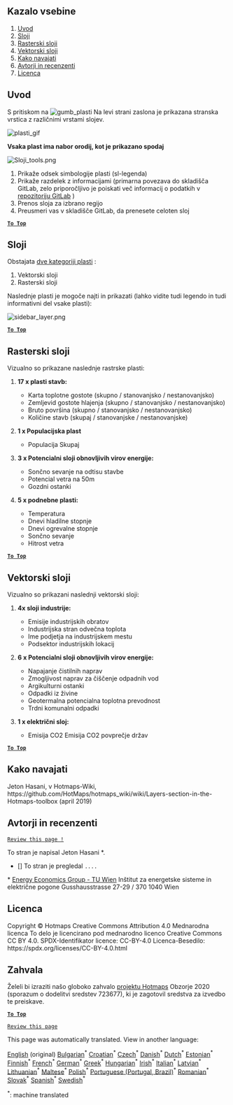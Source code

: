<h2> Kazalo vsebine </h2><ol><li> <a href="#Introduction">Uvod</a> </li><li> <a href="#Layers">Sloji</a> </li><li> <a href="#Raster-Layers">Rasterski sloji</a> </li><li> <a href="#Vector-Layers">Vektorski sloji</a> </li><li> <a href="#How-to-cite">Kako navajati</a> </li><li> <a href="#Authors-and-reviewers">Avtorji in recenzenti</a> </li><li> <a href="#License">Licenca</a> </li></ol><h2> Uvod </h2><p> S pritiskom na <img alt="gumb_plasti" src="https://github.com/HotMaps/hotmaps_wiki/blob/master/Images/general_tool_functionalities_and_structure/layers_button.PNG"/> Na levi strani zaslona je prikazana stranska vrstica z različnimi vrstami slojev. </p><p><img alt="plasti_gif" src="https://github.com/HotMaps/hotmaps_wiki/blob/master/Images/general_tool_functionalities_and_structure/layers.gif"/></p><p> <strong>Vsaka plast ima nabor orodij, kot je prikazano spodaj</strong> </p><p><img alt="Sloji_tools.png" src="https://github.com/HotMaps/hotmaps_wiki/blob/master/Images/general_tool_functionalities_and_structure/layers_tools.png"/></p><ol><li> Prikaže odsek simbologije plasti (sl-legenda) </li><li> Prikaže razdelek z informacijami (primarna povezava do skladišča GitLab, zelo priporočljivo je poiskati več informacij o podatkih v <a href="https://gitlab.com/hotmaps">repozitoriju GitLab</a> ) </li><li> Prenos sloja za izbrano regijo </li><li> Preusmeri vas v skladišče GitLab, da prenesete celoten sloj </li></ol><p><ins> <code><strong><a href="#table-of-contents">To Top</a></strong></code> </ins> </p><h2> Sloji </h2><p> Obstajata <a href="https://www.gislounge.com/geodatabases-explored-vector-and-raster-data">dve kategoriji plasti</a> : </p><ol><li> Vektorski sloji </li><li> Rasterski sloji </li></ol><p> Naslednje plasti je mogoče najti in prikazati (lahko vidite tudi legendo in tudi informativni del vsake plasti): </p><p><img alt="sidebar_layer.png" src="https://github.com/HotMaps/hotmaps_wiki/blob/master/Images/general_tool_functionalities_and_structure/all_layers.png"/></p><p><ins> <code><strong><a href="#table-of-contents">To Top</a></strong></code> </ins> </p><h2> Rasterski sloji </h2><p> Vizualno so prikazane naslednje rastrske plasti: </p><ol><li><p> <strong>17 x plasti stavb:</strong> </p><ul><li> Karta toplotne gostote (skupno / stanovanjsko / nestanovanjsko) </li><li> Zemljevid gostote hlajenja (skupno / stanovanjsko / nestanovanjsko) </li><li> Bruto površina (skupno / stanovanjsko / nestanovanjsko) </li><li> Količine stavb (skupaj / stanovanjske / nestanovanjske) </li></ul></li><li><p> <strong>1 x Populacijska plast</strong> </p><ul><li> Populacija Skupaj </li></ul></li><li><p> <strong>3 x Potencialni sloji obnovljivih virov energije:</strong> </p><ul><li> Sončno sevanje na odtisu stavbe </li><li> Potencial vetra na 50m </li><li> Gozdni ostanki </li></ul></li><li><p> <strong>5 x podnebne plasti:</strong> </p><ul><li> Temperatura </li><li> Dnevi hladilne stopnje </li><li> Dnevi ogrevalne stopnje </li><li> Sončno sevanje </li><li> Hitrost vetra </li></ul></li></ol><p><ins> <code><strong><a href="#table-of-contents">To Top</a></strong></code> </ins> </p><h2> Vektorski sloji </h2><p> Vizualno so prikazani naslednji vektorski sloji: </p><ol><li><p> <strong>4x sloji industrije:</strong> </p><ul><li> Emisije industrijskih obratov </li><li> Industrijska stran odvečna toplota </li><li> Ime podjetja na industrijskem mestu </li><li> Podsektor industrijskih lokacij </li></ul></li><li><p> <strong>6 x Potencialni sloji obnovljivih virov energije:</strong> </p><ul><li> Napajanje čistilnih naprav </li><li> Zmogljivost naprav za čiščenje odpadnih vod </li><li> Argikulturni ostanki </li><li> Odpadki iz živine </li><li> Geotermalna potencialna toplotna prevodnost </li><li> Trdni komunalni odpadki </li></ul></li><li><p> <strong>1 x električni sloj:</strong> </p><ul><li> Emisija CO2 Emisija CO2 povprečje držav </li></ul></li></ol><p><ins> <code><strong><a href="#table-of-contents">To Top</a></strong></code> </ins> </p><h2> Kako navajati </h2><p> Jeton Hasani, v Hotmaps-Wiki, https://github.com/HotMaps/hotmaps_wiki/wiki/Layers-section-in-the-Hotmaps-toolbox (april 2019) </p><h2> Avtorji in recenzenti </h2><p> <code><a href="https://github.com/HotMaps/hotmaps_wiki/wiki/Layer-Section/_edit">Review this page !</a></code> </p> <p> To stran je napisal Jeton Hasani *. </p><ul><li> [] To stran je pregledal <code>....</code> </li></ul><p> * <a href="https://eeg.tuwien.ac.at/">Energy Economics Group - TU Wien</a> Inštitut za energetske sisteme in električne pogone Gusshausstrasse 27-29 / 370 1040 Wien </p><h2> Licenca </h2><p> Copyright © Hotmaps Creative Commons Attribution 4.0 Mednarodna licenca To delo je licencirano pod mednarodno licenco Creative Commons CC BY 4.0. SPDX-Identifikator licence: CC-BY-4.0 Licenca-Besedilo: https://spdx.org/licenses/CC-BY-4.0.html </p><h2> Zahvala </h2><p> Želeli bi izraziti našo globoko zahvalo <a href="https://www.hotmaps-project.eu">projektu Hotmaps</a> Obzorje 2020 (sporazum o dodelitvi sredstev 723677), ki je zagotovil sredstva za izvedbo te preiskave. </p><p><ins> <code><strong><a href="#table-of-contents">To Top</a></strong></code> </ins> </p><p> <code><a href="https://github.com/HotMaps/hotmaps_wiki/wiki/Layer-Section/_edit">Review this page</a></code> </p>

This page was automatically translated. View in another language:

[English](en-Layers-section-in-the-Hotmaps-toolbox) (original) [Bulgarian](bg-Layers-section-in-the-Hotmaps-toolbox)<sup>\*</sup> [Croatian](hr-Layers-section-in-the-Hotmaps-toolbox)<sup>\*</sup> [Czech](cs-Layers-section-in-the-Hotmaps-toolbox)<sup>\*</sup> [Danish](da-Layers-section-in-the-Hotmaps-toolbox)<sup>\*</sup> [Dutch](nl-Layers-section-in-the-Hotmaps-toolbox)<sup>\*</sup> [Estonian](et-Layers-section-in-the-Hotmaps-toolbox)<sup>\*</sup> [Finnish](fi-Layers-section-in-the-Hotmaps-toolbox)<sup>\*</sup> [French](fr-Layers-section-in-the-Hotmaps-toolbox)<sup>\*</sup> [German](de-Layers-section-in-the-Hotmaps-toolbox)<sup>\*</sup> [Greek](el-Layers-section-in-the-Hotmaps-toolbox)<sup>\*</sup> [Hungarian](hu-Layers-section-in-the-Hotmaps-toolbox)<sup>\*</sup> [Irish](ga-Layers-section-in-the-Hotmaps-toolbox)<sup>\*</sup> [Italian](it-Layers-section-in-the-Hotmaps-toolbox)<sup>\*</sup> [Latvian](lv-Layers-section-in-the-Hotmaps-toolbox)<sup>\*</sup> [Lithuanian](lt-Layers-section-in-the-Hotmaps-toolbox)<sup>\*</sup> [Maltese](mt-Layers-section-in-the-Hotmaps-toolbox)<sup>\*</sup> [Polish](pl-Layers-section-in-the-Hotmaps-toolbox)<sup>\*</sup> [Portuguese (Portugal, Brazil)](pt-Layers-section-in-the-Hotmaps-toolbox)<sup>\*</sup> [Romanian](ro-Layers-section-in-the-Hotmaps-toolbox)<sup>\*</sup> [Slovak](sk-Layers-section-in-the-Hotmaps-toolbox)<sup>\*</sup>  [Spanish](es-Layers-section-in-the-Hotmaps-toolbox)<sup>\*</sup> [Swedish](sv-Layers-section-in-the-Hotmaps-toolbox)<sup>\*</sup> 

<sup>\*</sup>: machine translated
